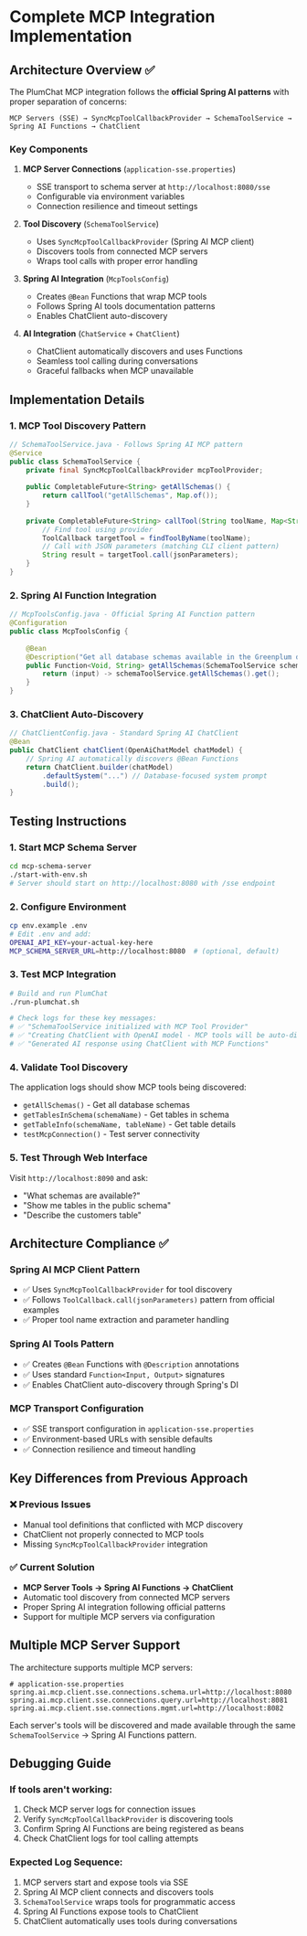 # Complete MCP Integration Implementation

## Architecture Overview ✅

The PlumChat MCP integration follows the **official Spring AI patterns** with proper separation of concerns:

```
MCP Servers (SSE) → SyncMcpToolCallbackProvider → SchemaToolService → Spring AI Functions → ChatClient
```

### Key Components

1. **MCP Server Connections** (`application-sse.properties`)
   - SSE transport to schema server at `http://localhost:8080/sse`  
   - Configurable via environment variables
   - Connection resilience and timeout settings

2. **Tool Discovery** (`SchemaToolService`)
   - Uses `SyncMcpToolCallbackProvider` (Spring AI MCP client)
   - Discovers tools from connected MCP servers
   - Wraps tool calls with proper error handling

3. **Spring AI Integration** (`McpToolsConfig`)  
   - Creates `@Bean` Functions that wrap MCP tools
   - Follows Spring AI tools documentation patterns
   - Enables ChatClient auto-discovery

4. **AI Integration** (`ChatService` + `ChatClient`)
   - ChatClient automatically discovers and uses Functions
   - Seamless tool calling during conversations
   - Graceful fallbacks when MCP unavailable

## Implementation Details

### 1. MCP Tool Discovery Pattern
```java
// SchemaToolService.java - Follows Spring AI MCP pattern
@Service
public class SchemaToolService {
    private final SyncMcpToolCallbackProvider mcpToolProvider;
    
    public CompletableFuture<String> getAllSchemas() {
        return callTool("getAllSchemas", Map.of());
    }
    
    private CompletableFuture<String> callTool(String toolName, Map<String, Object> arguments) {
        // Find tool using provider
        ToolCallback targetTool = findToolByName(toolName);
        // Call with JSON parameters (matching CLI client pattern)
        String result = targetTool.call(jsonParameters);
    }
}
```

### 2. Spring AI Function Integration  
```java
// McpToolsConfig.java - Official Spring AI Function pattern
@Configuration
public class McpToolsConfig {
    
    @Bean
    @Description("Get all database schemas available in the Greenplum database")
    public Function<Void, String> getAllSchemas(SchemaToolService schemaToolService) {
        return (input) -> schemaToolService.getAllSchemas().get();
    }
}
```

### 3. ChatClient Auto-Discovery
```java
// ChatClientConfig.java - Standard Spring AI ChatClient
@Bean
public ChatClient chatClient(OpenAiChatModel chatModel) {
    // Spring AI automatically discovers @Bean Functions
    return ChatClient.builder(chatModel)
        .defaultSystem("...") // Database-focused system prompt
        .build();
}
```

## Testing Instructions

### 1. Start MCP Schema Server
```bash
cd mcp-schema-server
./start-with-env.sh
# Server should start on http://localhost:8080 with /sse endpoint
```

### 2. Configure Environment
```bash
cp env.example .env
# Edit .env and add:
OPENAI_API_KEY=your-actual-key-here
MCP_SCHEMA_SERVER_URL=http://localhost:8080  # (optional, default)
```

### 3. Test MCP Integration
```bash
# Build and run PlumChat
./run-plumchat.sh

# Check logs for these key messages:
# ✅ "SchemaToolService initialized with MCP Tool Provider"
# ✅ "Creating ChatClient with OpenAI model - MCP tools will be auto-discovered"
# ✅ "Generated AI response using ChatClient with MCP Functions"
```

### 4. Validate Tool Discovery
The application logs should show MCP tools being discovered:
- `getAllSchemas()` - Get all database schemas
- `getTablesInSchema(schemaName)` - Get tables in schema
- `getTableInfo(schemaName, tableName)` - Get table details
- `testMcpConnection()` - Test server connectivity

### 5. Test Through Web Interface
Visit `http://localhost:8090` and ask:
- "What schemas are available?"
- "Show me tables in the public schema"  
- "Describe the customers table"

## Architecture Compliance ✅

### Spring AI MCP Client Pattern
- ✅ Uses `SyncMcpToolCallbackProvider` for tool discovery
- ✅ Follows `ToolCallback.call(jsonParameters)` pattern from official examples
- ✅ Proper tool name extraction and parameter handling

### Spring AI Tools Pattern  
- ✅ Creates `@Bean` Functions with `@Description` annotations
- ✅ Uses standard `Function<Input, Output>` signatures
- ✅ Enables ChatClient auto-discovery through Spring's DI

### MCP Transport Configuration
- ✅ SSE transport configuration in `application-sse.properties`
- ✅ Environment-based URLs with sensible defaults
- ✅ Connection resilience and timeout handling

## Key Differences from Previous Approach

### ❌ Previous Issues
- Manual tool definitions that conflicted with MCP discovery
- ChatClient not properly connected to MCP tools
- Missing `SyncMcpToolCallbackProvider` integration

### ✅ Current Solution
- **MCP Server Tools → Spring AI Functions → ChatClient**
- Automatic tool discovery from connected MCP servers
- Proper Spring AI integration following official patterns
- Support for multiple MCP servers via configuration

## Multiple MCP Server Support

The architecture supports multiple MCP servers:

```properties
# application-sse.properties
spring.ai.mcp.client.sse.connections.schema.url=http://localhost:8080
spring.ai.mcp.client.sse.connections.query.url=http://localhost:8081
spring.ai.mcp.client.sse.connections.mgmt.url=http://localhost:8082
```

Each server's tools will be discovered and made available through the same `SchemaToolService` → Spring AI Functions pattern.

## Debugging Guide

### If tools aren't working:
1. Check MCP server logs for connection issues
2. Verify `SyncMcpToolCallbackProvider` is discovering tools
3. Confirm Spring AI Functions are being registered as beans
4. Check ChatClient logs for tool calling attempts

### Expected Log Sequence:
1. MCP servers start and expose tools via SSE
2. Spring AI MCP client connects and discovers tools  
3. `SchemaToolService` wraps tools for programmatic access
4. Spring AI Functions expose tools to ChatClient
5. ChatClient automatically uses tools during conversations
